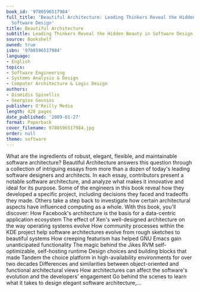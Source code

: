 ```yaml
---
book_id: '9780596517984'
full_title: 'Beautiful Architecture: Leading Thinkers Reveal the Hidden Beauty in
  Software Design'
title: Beautiful Architecture
subtitle: Leading Thinkers Reveal the Hidden Beauty in Software Design
source: Bookshelf
owned: true
isbn: '9780596517984'
language:
- English
topics:
- Software Engineering
- Systems Analysis & Design
- Computer Architecture & Logic Design
authors:
- Diomidis Spinellis
- Georgios Gousios
publisher: O'Reilly Media
length: 428 pages
date_published: '2009-01-27'
format: Paperback
cover_filename: 9780596517984.jpg
order: null
theme: software
---
```

What are the ingredients of robust, elegant, flexible, and maintainable software architecture? Beautiful Architecture answers this question through a collection of intriguing essays from more than a dozen of today's leading software designers and architects. In each essay, contributors present a notable software architecture, and analyze what makes it innovative and ideal for its purpose.
Some of the engineers in this book reveal how they developed a specific project, including decisions they faced and tradeoffs they made. Others take a step back to investigate how certain architectural aspects have influenced computing as a whole. With this book, you'll discover:
How Facebook's architecture is the basis for a data-centric application ecosystem The effect of Xen's well-designed architecture on the way operating systems evolve How community processes within the KDE project help software architectures evolve from rough sketches to beautiful systems How creeping featurism has helped GNU Emacs gain unanticipated functionality The magic behind the Jikes RVM self-optimizable, self-hosting runtime Design choices and building blocks that made Tandem the choice platform in high-availability environments for over two decades Differences and similarities between object-oriented and functional architectural views How architectures can affect the software's evolution and the developers' engagement Go behind the scenes to learn what it takes to design elegant software architecture,...
